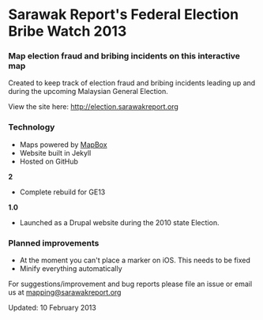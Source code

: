 # Sarawak Report's Federal Election Bribe Watch 2013

### Map election fraud and bribing incidents on this interactive map

Created to keep track of election fraud and bribing incidents leading up and during the upcoming Malaysian General Election. 

View the site here: <a href="http://election.sarawakreport.org">http://election.sarawakreport.org</a>

### Technology

- Maps powered by <a href="http://mapbox.com">MapBox</a>
- Website built in Jekyll
- Hosted on GitHub

**2**
- Complete rebuild for GE13
 
**1.0**
- Launched as a Drupal website during the 2010 state Election.

### Planned improvements

- At the moment you can't place a marker on iOS. This needs to be fixed
- Minify everything automatically

For suggestions/improvement and bug reports please file an issue or email us at mapping@sarawakreport.org

Updated: 10 February 2013
